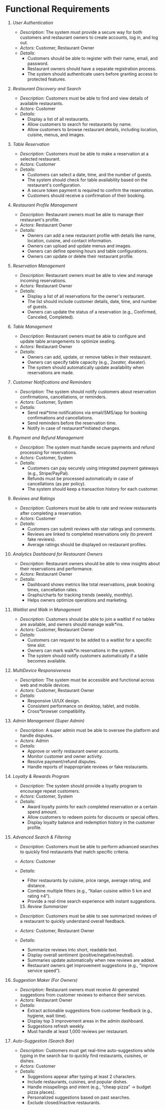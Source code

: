 # Functional Requirements

1.  _User Authentication_

    - _Description:_ The system must provide a secure way for both customers and restaurant owners to create accounts, log in, and log out.
    - _Actors:_ Customer, Restaurant Owner
    - _Details:_
      - Customers should be able to register with their name, email, and password.
      - Restaurant owners should have a separate registration process.
      - The system should authenticate users before granting access to protected features.

2.  _Restaurant Discovery and Search_

    - _Description:_ Customers must be able to find and view details of available restaurants.
    - _Actors:_ Customer
    - _Details:_
      - Display a list of all restaurants.
      - Allow customers to search for restaurants by name.
      - Allow customers to browse restaurant details, including location, cuisine, menus, and images.

3.  _Table Reservation_

    - _Description:_ Customers must be able to make a reservation at a selected restaurant.
    - _Actors:_ Customer
    - _Details:_
      - Customers can select a date, time, and the number of guests.
      - The system should check for table availability based on the restaurant's configuration.
      - A secure token payment is required to confirm the reservation.
      - Customers should receive a confirmation of their booking.

4.  _Restaurant Profile Management_

    - _Description:_ Restaurant owners must be able to manage their restaurant's profile.
    - _Actors:_ Restaurant Owner
    - _Details:_
      - Owners can add a new restaurant profile with details like name, location, cuisine, and contact information.
      - Owners can upload and update menus and images.
      - Owners can define opening hours and table configurations.
      - Owners can update or delete their restaurant profile.

5.  _Reservation Management_

    - _Description:_ Restaurant owners must be able to view and manage incoming reservations.
    - _Actors:_ Restaurant Owner
    - _Details:_
      - Display a list of all reservations for the owner's restaurant.
      - The list should include customer details, date, time, and number of guests.
      - Owners can update the status of a reservation (e.g., Confirmed, Canceled, Completed).

6.  _Table Management_

    - _Description:_ Restaurant owners must be able to configure and update table arrangements to optimize seating.
    - _Actors:_ Restaurant Owner
    - _Details:_
      - Owners can add, update, or remove tables in their restaurant.
      - Owners can specify table capacity (e.g., 2*seater, 4*seater).
      - The system should automatically update availability when reservations are made.

7.  _Customer Notifications and Reminders_

    - _Description:_ The system should notify customers about reservation confirmations, cancellations, or reminders.
    - _Actors:_ Customer, System
    - _Details:_
      - Send real\*time notifications via email/SMS/app for booking confirmations and cancellations.
      - Send reminders before the reservation time.
      - Notify in case of restaurant\*initiated changes.

8.  _Payment and Refund Management_

    - _Description:_ The system must handle secure payments and refund processing for reservations.
    - _Actors:_ Customer, System
    - _Details:_
      - Customers can pay securely using integrated payment gateways (e.g., Stripe/PayPal).
      - Refunds must be processed automatically in case of cancellations (as per policy).
      - The system should keep a transaction history for each customer.

9.  _Reviews and Ratings_

    - _Description:_ Customers must be able to rate and review restaurants after completing a reservation.
    - _Actors:_ Customer
    - _Details:_
      - Customers can submit reviews with star ratings and comments.
      - Reviews are linked to completed reservations only (to prevent fake reviews).
      - Average ratings should be displayed on restaurant profiles.

10. _Analytics Dashboard for Restaurant Owners_

    - _Description:_ Restaurant owners should be able to view insights about their reservations and performance.
    - _Actors:_ Restaurant Owner
    - _Details:_
      - Dashboard shows metrics like total reservations, peak booking times, cancellation rates.
      - Graphs/charts for tracking trends (weekly, monthly).
      - Helps owners optimize operations and marketing.

11. _Waitlist and Walk in Management_

    - _Description:_ Customers should be able to join a waitlist if no tables are available, and owners should manage walk\*ins.
    - _Actors:_ Customer, Restaurant Owner
    - _Details:_
      - Customers can request to be added to a waitlist for a specific time slot.
      - Owners can mark walk\*in reservations in the system.
      - The system should notify customers automatically if a table becomes available.

12. _MultiDevice Responsiveness_

    - _Description:_ The system must be accessible and functional across web and mobile devices.
    - _Actors:_ Customer, Restaurant Owner
    - _Details:_
      - Responsive UI/UX design.
      - Consistent performance on desktop, tablet, and mobile.
      - Cross\*browser compatibility.

13. _Admin Management (Super Admin)_

    - _Description:_ A super admin must be able to oversee the platform and handle disputes.
    - _Actors:_ Admin
    - _Details:_
      - Approve or verify restaurant owner accounts.
      - Monitor customer and owner activity.
      - Resolve payment/refund disputes.
      - Handle reports of inappropriate reviews or fake restaurants.

14. _Loyalty & Rewards Program_

    - _Description:_ The system should provide a loyalty program to encourage repeat customers.
    - _Actors:_ Customer, System
    - _Details:_
      - Award loyalty points for each completed reservation or a certain spend amount.
      - Allow customers to redeem points for discounts or special offers.
      - Display loyalty balance and redemption history in the customer profile.

15. _Advanced Search & Filtering_

    - _Description:_ Customers must be able to perform advanced searches to quickly find restaurants that match specific criteria.
    - _Actors:_ Customer
    - _Details:_
      - Filter restaurants by cuisine, price range, average rating, and distance.
      - Combine multiple filters (e.g., “Italian cuisine within 5 km and rating ≥4”).
      - Provide a real-time search experience with instant suggestions.

      15. _Review Summarizer_  
    - _Description:_ Customers must be able to see summarized reviews of a restaurant to quickly understand overall feedback.  
    - _Actors:_ Customer, Restaurant Owner  
    - _Details:_  
      - Summarize reviews into short, readable text.  
      - Display overall sentiment (positive/negative/neutral).  
      - Summaries update automatically when new reviews are added.  
      - Restaurant owners get improvement suggestions (e.g., “improve service speed”).  

16. _Suggestion Maker (For Owners)_  
    - _Description:_ Restaurant owners must receive AI-generated suggestions from customer reviews to enhance their services.  
    - _Actors:_ Restaurant Owner  
    - _Details:_  
      - Extract actionable suggestions from customer feedback (e.g., hygiene, wait time).  
      - Display top 3 improvement areas in the admin dashboard.  
      - Suggestions refresh weekly.  
      - Must handle at least 1,000 reviews per restaurant.  

17. _Auto-Suggestion (Search Bar)_  
    - _Description:_ Customers must get real-time auto-suggestions while typing in the search bar to quickly find restaurants, cuisines, or dishes.  
    - _Actors:_ Customer  
    - _Details:_  
      - Suggestions appear after typing at least 2 characters.  
      - Include restaurants, cuisines, and popular dishes.  
      - Handle misspellings and intent (e.g., “cheap pizza” → budget pizza places).  
      - Personalized suggestions based on past searches.  
      - Exclude closed/inactive restaurants.  

